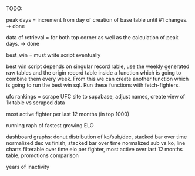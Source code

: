 TODO:

peak days = increment from day of creation of base table until #1 changes. -> done

data of retrieval = for both top corner as well as the calculation of peak days.  -> done


best_win = must write script eventually 

best win script depends on singular record rable, use the weekly generated raw tables and the origin record table inside a function which is going to combine them every week. From this we can create another function which is going to run the best win sql. Run these functions with fetch-fighters. 


ufc rankings = scrape UFC site to supabase, adjust names, create view of 1k table vs scraped data 

most active fighter per last 12 months (in top 1000)

running raph of fastest growing ELO

dashboard graphs: donut distribution of ko/sub/dec, stacked bar over time normalized dec vs finish, stacked bar over time normalized sub vs ko, line charts filterable over time elo per fighter, most active over last 12 months table, promotions comparison  

years of inactivity

